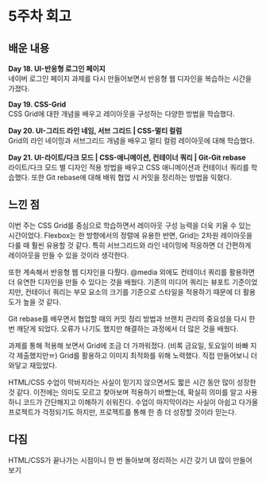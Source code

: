 # 5주차 회고

## 배운 내용

**Day 18. UI-반응형 로그인 페이지**  
네이버 로그인 페이지 과제를 다시 만들어보면서 반응형 웹 디자인을 복습하는 시간을 가졌다.

**Day 19. CSS-Grid**  
CSS Grid에 대한 개념을 배우고 레이아웃을 구성하는 다양한 방법을 학습했다.

**Day 20. UI-그리드 라인 네임, 서브 그리드 | CSS-멀티 컬럼**  
Grid의 라인 네이밍과 서브그리드 개념을 배우고 멀티 컬럼 레이아웃에 대해 학습했다.

**Day 21. UI-라이트/다크 모드 | CSS-애니메이션, 컨테이너 쿼리 | Git-Git rebase**  
라이트/다크 모드 별 디자인 적용 방법을 배우고 CSS 애니메이션과 컨테이너 쿼리를 학습했다. 또한 Git rebase에 대해 배워 협업 시 커밋을 정리하는 방법을 익혔다.

## 느낀 점

이번 주는 CSS Grid를 중심으로 학습하면서 레이아웃 구성 능력을 더욱 키울 수 있는 시간이었다.
Flexbox는 한 방향에서의 정렬에 유용한 반면, Grid는 2차원 레이아웃을 다룰 때 훨씬 유용할 것 같다. 특히 서브그리드와 라인 네이밍에 적응하면 더 간편하게 레이아웃을 만들 수 있을 것이라 생각한다.

또한 계속해서 반응형 웹 디자인을 다뤘다. @media 외에도 컨테이너 쿼리를 활용하면 더 유연한 디자인을 만들 수 있다는 것을 배웠다. 기존의 미디어 쿼리는 뷰포트 기준이었지만, 컨테이너 쿼리는 부모 요소의 크기를 기준으로 스타일을 적용하기 때문에 더 활용도가 높을 것 같다.

Git rebase를 배우면서 협업할 때의 커밋 정리 방법과 브랜치 관리의 중요성을 다시 한번 깨닫게 되었다. 오류가 나기도 했지만 해결하는 과정에서 더 많은 것을 배웠다.

과제를 통해 적용해 보면서 Grid에 조금 더 가까워졌다. (비록 금요일, 토요일이 바빠 지각 제출했지만ㅠ) Grid를 활용하고 이미지 최적화를 위해 노력했다. 직접 만들어보니 더 와닿고 재밌었다.

HTML/CSS 수업이 막바지라는 사실이 믿기지 않으면서도 짧은 시간 동안 많이 성장한 것 같다. 이전에는 의미도 모르고 찾아보며 적용하기 바빴는데, 확실히 의미를 알고 사용하니 코드가 간단해지고 이해하기 쉬워진다. 수업이 마지막이라는 사실이 아쉽고 다가올 프로젝트가 걱정되기도 하지만, 프로젝트를 통해 한 층 더 성장할 것이라 믿는다.

## 다짐

HTML/CSS가 끝나가는 시점이니 한 번 돌아보며 정리하는 시간 갖기
UI 많이 만들어보기

